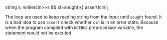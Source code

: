 
string s;
while(cin>>s && s!=sought){}
assert(cin);

The loop are used to keep reading string from the input until `sought` found. It is a bad idea to use `assert` check whether `cin` is in an error state. Because when the program compiled with `NDEBUG` preprocessor variable, the statement would not be excuted.
